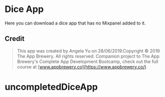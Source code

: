 # Dice App 
Here you can download a dice app that has no Mixpanel added to it. 


## Credit
>This app was created by Angela Yu on 28/06/2019.Copyright © 2019 The App Brewery. All rights reserved.
 Companion project to The App Brewery's Complete App Development Bootcamp, check out the full course at [www.appbrewery.co](https://www.appbrewery.co/)


# uncompletedDiceApp
